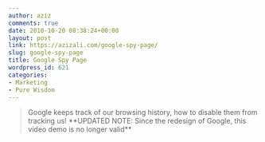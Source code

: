 ```yaml
---
author: aziz
comments: true
date: 2010-10-20 08:38:24+00:00
layout: post
link: https://azizali.com/google-spy-page/
slug: google-spy-page
title: Google Spy Page
wordpress_id: 621
categories:
- Marketing
- Pure Wisdom
---
```


<blockquote>Google keeps track of our browsing history, how to disable them from tracking us!
<!-- more -->
**UPDATED NOTE: Since the redesign of Google, this video demo is no longer valid**</blockquote>
